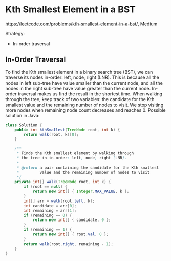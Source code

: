 # Kth Smallest Element in a BST

<https://leetcode.com/problems/kth-smallest-element-in-a-bst/>, Medium

Strategy:

- In-order traversal

## In-Order Traversal

To find the Kth smallest element in a binary search tree (BST), we can traverse
its nodes in-order: left, node, right (LNR). This is because all the nodes in
left sub-tree have value smaller than the current node, and all the nodes in the
right sub-tree have value greater than the current node. In-order traversal
makes us find the result in the shortest time. When walking through the tree,
keep track of two variables: the candidate for the Kth smallest value and the
remaining number of nodes to visit. We stop visiting more nodes when remaining
node count decreases and reaches 0. Possible solution in Java:

```java
class Solution {
    public int kthSmallest(TreeNode root, int k) {
        return walk(root, k)[0];
    }

    /**
     * Finds the Kth smallest element by walking through
     * the tree in in-order: left, node, right (LNR).
     *
     * @return a pair containing the candidate for the Kth smallest
     *         value and the remaining number of nodes to visit
     */
    private int[] walk(TreeNode root, int k) {
        if (root == null) {
            return new int[] { Integer.MAX_VALUE, k };
        }
        int[] arr = walk(root.left, k);
        int candidate = arr[0];
        int remaining = arr[1];
        if (remaining == 0) {
            return new int[] { candidate, 0 };
        }
        if (remaining == 1) {
            return new int[] { root.val, 0 };
        }
        return walk(root.right, remaining - 1);
    }
}
```

